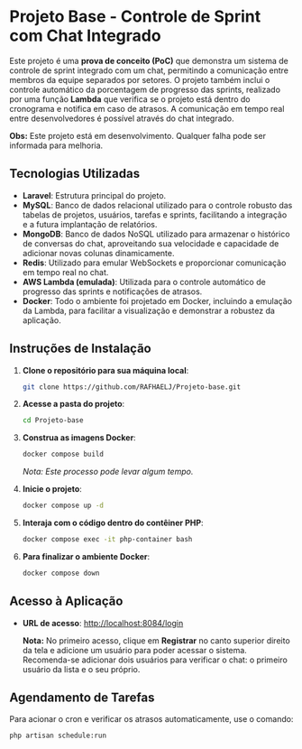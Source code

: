 # Projeto Base - Controle de Sprint com Chat Integrado

Este projeto é uma **prova de conceito (PoC)** que demonstra um sistema de controle de sprint integrado com um chat, permitindo a comunicação entre membros da equipe separados por setores. O projeto também inclui o controle automático da porcentagem de progresso das sprints, realizado por uma função **Lambda** que verifica se o projeto está dentro do cronograma e notifica em caso de atrasos. A comunicação em tempo real entre desenvolvedores é possível através do chat integrado.

**Obs:** Este projeto está em desenvolvimento. Qualquer falha pode ser informada para melhoria.

## Tecnologias Utilizadas

- **Laravel**: Estrutura principal do projeto.
- **MySQL**: Banco de dados relacional utilizado para o controle robusto das tabelas de projetos, usuários, tarefas e sprints, facilitando a integração e a futura implantação de relatórios.
- **MongoDB**: Banco de dados NoSQL utilizado para armazenar o histórico de conversas do chat, aproveitando sua velocidade e capacidade de adicionar novas colunas dinamicamente.
- **Redis**: Utilizado para emular WebSockets e proporcionar comunicação em tempo real no chat.
- **AWS Lambda (emulada)**: Utilizada para o controle automático de progresso das sprints e notificações de atrasos.
- **Docker**: Todo o ambiente foi projetado em Docker, incluindo a emulação da Lambda, para facilitar a visualização e demonstrar a robustez da aplicação.

## Instruções de Instalação

1. **Clone o repositório para sua máquina local**:
    ```bash
    git clone https://github.com/RAFHAELJ/Projeto-base.git
    ```

2. **Acesse a pasta do projeto**:
    ```bash
    cd Projeto-base
    ```

3. **Construa as imagens Docker**:
    ```bash
    docker compose build
    ```
    _Nota: Este processo pode levar algum tempo._

4. **Inicie o projeto**:
    ```bash
    docker compose up -d
    ```

5. **Interaja com o código dentro do contêiner PHP**:
    ```bash
    docker compose exec -it php-container bash
    ```

6. **Para finalizar o ambiente Docker**:
    ```bash
    docker compose down
    ```

## Acesso à Aplicação

- **URL de acesso**: [http://localhost:8084/login](http://localhost:8084/login)

  **Nota:** No primeiro acesso, clique em **Registrar** no canto superior direito da tela e adicione um usuário para poder acessar o sistema. Recomenda-se adicionar dois usuários para verificar o chat: o primeiro usuário da lista e o seu próprio.

## Agendamento de Tarefas

Para acionar o cron e verificar os atrasos automaticamente, use o comando:

```bash
php artisan schedule:run
